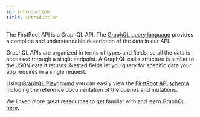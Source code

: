 ```yaml
---
id: introduction
title: Introduction
---
```


The FirstRoot API is a GraphQL API. The [GraphQL query language](https://graphql.org/learn/) provides a complete and understandable description of the data in our API. 

GraphQL APIs are organized in terms of types and fields, so all the data is accessed through a single endpoint.
A GraphQL call's structure is similar to the JSON data it returns. Nested fields let you query for specific data your app requires in a single request.

Using [GraphQL Playground](https://github.com/graphql/graphql-playground) you can easily view the [FirstRoot API schema](references.md) including the reference documentation of the queries and mutations.

We linked more great ressources to get familiar with and learn GraphQL [here](graphql.md).
